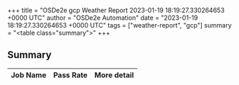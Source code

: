 +++
title = "OSDe2e gcp Weather Report 2023-01-19 18:19:27.330264653 +0000 UTC"
author = "OSDe2e Automation"
date = "2023-01-19 18:19:27.330264653 +0000 UTC"
tags = ["weather-report", "gcp"]
summary = "<table class=\"summary\"></table>"
+++
## Summary

| Job Name | Pass Rate | More detail |
|----------|-----------|-------------|




